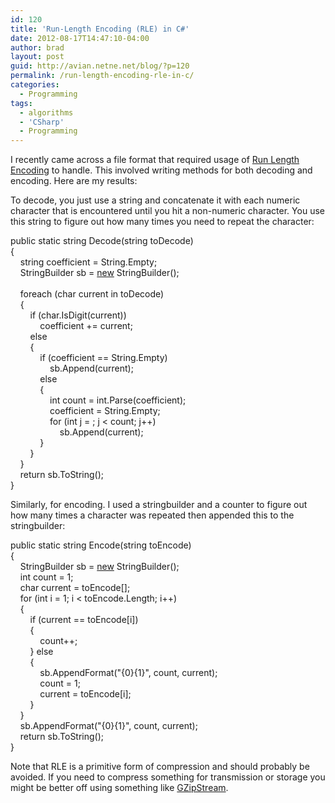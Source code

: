 ```yaml
---
id: 120
title: 'Run-Length Encoding (RLE) in C#'
date: 2012-08-17T14:47:10-04:00
author: brad
layout: post
guid: http://avian.netne.net/blog/?p=120
permalink: /run-length-encoding-rle-in-c/
categories:
  - Programming
tags:
  - algorithms
  - 'CSharp'
  - Programming
---
```

I recently came across a file format that required usage of [Run Length Encoding](http://en.wikipedia.org/wiki/Run-length_encoding) to handle. This involved writing methods for both decoding and encoding. Here are my results:

<!--more-->

To decode, you just use a string and concatenate it with each numeric character that is encountered until you hit a non-numeric character. You use this string to figure out how many times you need to repeat the character:

<div class="codecolorer-container csharp default">
  <div class="csharp codecolorer">
    <span class="kw1">public</span> <span class="kw1">static</span> <span class="kw4">string</span> Decode<span class="br0">&#40;</span><span class="kw4">string</span> toDecode<span class="br0">&#41;</span><br /> <span class="br0">&#123;</span><br /> &nbsp; &nbsp; <span class="kw4">string</span> coefficient <span class="sy0">=</span> <span class="kw4">String</span><span class="sy0">.</span><span class="me1">Empty</span><span class="sy0">;</span><br /> &nbsp; &nbsp; StringBuilder sb <span class="sy0">=</span> <a href="http://www.google.com/search?q=new+msdn.microsoft.com"><span class="kw3">new</span></a> StringBuilder<span class="br0">&#40;</span><span class="br0">&#41;</span><span class="sy0">;</span><br /> <br /> &nbsp; &nbsp; <span class="kw1">foreach</span> <span class="br0">&#40;</span><span class="kw4">char</span> current <span class="kw1">in</span> toDecode<span class="br0">&#41;</span><br /> &nbsp; &nbsp; <span class="br0">&#123;</span><br /> &nbsp; &nbsp; &nbsp; &nbsp; <span class="kw1">if</span> <span class="br0">&#40;</span><span class="kw4">char</span><span class="sy0">.</span><span class="me1">IsDigit</span><span class="br0">&#40;</span>current<span class="br0">&#41;</span><span class="br0">&#41;</span><br /> &nbsp; &nbsp; &nbsp; &nbsp; &nbsp; &nbsp; coefficient <span class="sy0">+=</span> current<span class="sy0">;</span><br /> &nbsp; &nbsp; &nbsp; &nbsp; <span class="kw1">else</span><br /> &nbsp; &nbsp; &nbsp; &nbsp; <span class="br0">&#123;</span><br /> &nbsp; &nbsp; &nbsp; &nbsp; &nbsp; &nbsp; <span class="kw1">if</span> <span class="br0">&#40;</span>coefficient <span class="sy0">==</span> <span class="kw4">String</span><span class="sy0">.</span><span class="me1">Empty</span><span class="br0">&#41;</span><br /> &nbsp; &nbsp; &nbsp; &nbsp; &nbsp; &nbsp; &nbsp; &nbsp; sb<span class="sy0">.</span><span class="me1">Append</span><span class="br0">&#40;</span>current<span class="br0">&#41;</span><span class="sy0">;</span><br /> &nbsp; &nbsp; &nbsp; &nbsp; &nbsp; &nbsp; <span class="kw1">else</span><br /> &nbsp; &nbsp; &nbsp; &nbsp; &nbsp; &nbsp; <span class="br0">&#123;</span><br /> &nbsp; &nbsp; &nbsp; &nbsp; &nbsp; &nbsp; &nbsp; &nbsp; <span class="kw4">int</span> count <span class="sy0">=</span> <span class="kw4">int</span><span class="sy0">.</span><span class="me1">Parse</span><span class="br0">&#40;</span>coefficient<span class="br0">&#41;</span><span class="sy0">;</span><br /> &nbsp; &nbsp; &nbsp; &nbsp; &nbsp; &nbsp; &nbsp; &nbsp; coefficient <span class="sy0">=</span> <span class="kw4">String</span><span class="sy0">.</span><span class="me1">Empty</span><span class="sy0">;</span><br /> &nbsp; &nbsp; &nbsp; &nbsp; &nbsp; &nbsp; &nbsp; &nbsp; <span class="kw1">for</span> <span class="br0">&#40;</span><span class="kw4">int</span> j <span class="sy0">=</span> <span class="nu0"></span><span class="sy0">;</span> j <span class="sy0"><</span> count<span class="sy0">;</span> j<span class="sy0">++</span><span class="br0">&#41;</span><br /> &nbsp; &nbsp; &nbsp; &nbsp; &nbsp; &nbsp; &nbsp; &nbsp; &nbsp; &nbsp; sb<span class="sy0">.</span><span class="me1">Append</span><span class="br0">&#40;</span>current<span class="br0">&#41;</span><span class="sy0">;</span><br /> &nbsp; &nbsp; &nbsp; &nbsp; &nbsp; &nbsp; <span class="br0">&#125;</span><br /> &nbsp; &nbsp; &nbsp; &nbsp; <span class="br0">&#125;</span><br /> &nbsp; &nbsp; <span class="br0">&#125;</span><br /> &nbsp; &nbsp; <span class="kw1">return</span> sb<span class="sy0">.</span><span class="me1">ToString</span><span class="br0">&#40;</span><span class="br0">&#41;</span><span class="sy0">;</span><br /> <span class="br0">&#125;</span>
  </div>
</div>

Similarly, for encoding. I used a stringbuilder and a counter to figure out how many times a character was repeated then appended this to the stringbuilder:

<div class="codecolorer-container csharp default" style="overflow:auto;white-space:nowrap;">
  <div class="csharp codecolorer">
    <span class="kw1">public</span> <span class="kw1">static</span> <span class="kw4">string</span> Encode<span class="br0">&#40;</span><span class="kw4">string</span> toEncode<span class="br0">&#41;</span><br /> <span class="br0">&#123;</span><br /> &nbsp; &nbsp; StringBuilder sb <span class="sy0">=</span> <a href="http://www.google.com/search?q=new+msdn.microsoft.com"><span class="kw3">new</span></a> StringBuilder<span class="br0">&#40;</span><span class="br0">&#41;</span><span class="sy0">;</span> <br /> &nbsp; &nbsp; <span class="kw4">int</span> count <span class="sy0">=</span> <span class="nu0">1</span><span class="sy0">;</span> <br /> &nbsp; &nbsp; <span class="kw4">char</span> current <span class="sy0">=</span> toEncode<span class="br0">&#91;</span><span class="nu0"></span><span class="br0">&#93;</span><span class="sy0">;</span> <br /> &nbsp; &nbsp; <span class="kw1">for</span> <span class="br0">&#40;</span><span class="kw4">int</span> i <span class="sy0">=</span> <span class="nu0">1</span><span class="sy0">;</span> i <span class="sy0"><</span> toEncode<span class="sy0">.</span><span class="me1">Length</span><span class="sy0">;</span> i<span class="sy0">++</span><span class="br0">&#41;</span><br /> &nbsp; &nbsp; <span class="br0">&#123;</span><br /> &nbsp; &nbsp; &nbsp; &nbsp; <span class="kw1">if</span> <span class="br0">&#40;</span>current <span class="sy0">==</span> toEncode<span class="br0">&#91;</span>i<span class="br0">&#93;</span><span class="br0">&#41;</span><br /> &nbsp; &nbsp; &nbsp; &nbsp; <span class="br0">&#123;</span><br /> &nbsp; &nbsp; &nbsp; &nbsp; &nbsp; &nbsp; count<span class="sy0">++;</span><br /> &nbsp; &nbsp; &nbsp; &nbsp; <span class="br0">&#125;</span> <span class="kw1">else</span><br /> &nbsp; &nbsp; &nbsp; &nbsp; <span class="br0">&#123;</span><br /> &nbsp; &nbsp; &nbsp; &nbsp; &nbsp; &nbsp; sb<span class="sy0">.</span><span class="me1">AppendFormat</span><span class="br0">&#40;</span><span class="st0">"{0}{1}"</span>, count, current<span class="br0">&#41;</span><span class="sy0">;</span><br /> &nbsp; &nbsp; &nbsp; &nbsp; &nbsp; &nbsp; count <span class="sy0">=</span> <span class="nu0">1</span><span class="sy0">;</span><br /> &nbsp; &nbsp; &nbsp; &nbsp; &nbsp; &nbsp; current <span class="sy0">=</span> toEncode<span class="br0">&#91;</span>i<span class="br0">&#93;</span><span class="sy0">;</span><br /> &nbsp; &nbsp; &nbsp; &nbsp; <span class="br0">&#125;</span><br /> &nbsp; &nbsp; <span class="br0">&#125;</span><br /> &nbsp; &nbsp; sb<span class="sy0">.</span><span class="me1">AppendFormat</span><span class="br0">&#40;</span><span class="st0">"{0}{1}"</span>, count, current<span class="br0">&#41;</span><span class="sy0">;</span><br /> &nbsp; &nbsp; <span class="kw1">return</span> sb<span class="sy0">.</span><span class="me1">ToString</span><span class="br0">&#40;</span><span class="br0">&#41;</span><span class="sy0">;</span><br /> <span class="br0">&#125;</span>
  </div>
</div>

Note that RLE is a primitive form of compression and should probably be avoided. If you need to compress something for transmission or storage you might be better off using something like [GZipStream](http://msdn.microsoft.com/en-us/library/system.io.compression.gzipstream.aspx).

